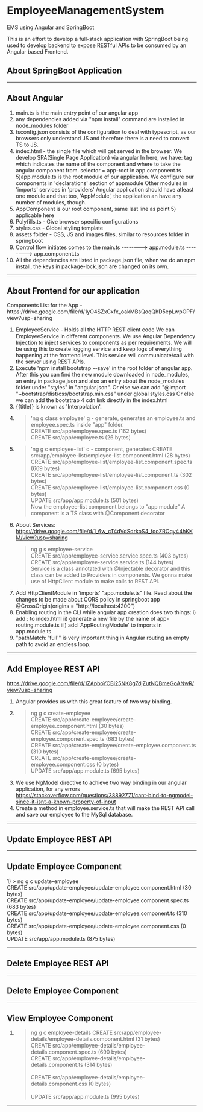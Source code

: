 # EmployeeManagementSystem
EMS using Angular and SpringBoot

This is an effort to develop a full-stack application with SpringBoot being used to develop backend to expose RESTful APIs to be consumed by an Angular based Frontend.

<h2>About SpringBoot Application</h2>


--------------------------------------------------------------------------


<h2>About Angular</h2>

1) main.ts is the main entry point of our angular app
2) any dependencies added via "npm install" command are installed in node_modules folder
3) tsconfig.json consists of the configuration to deal with typescript, as our browsers only understand JS and therefore there is a need to convert TS to JS.
4) index.html - the single file which will get served in the browser. We develop SPA(Single Page Application) via angular
  In here, we have:
  <app-root> tag which indicates the name of the component and where to take the angular component from.
  selector = app-root  in app.component.ts
5)app.module.ts is the root module of our application.
  We configure our components in 'declarations' section of appmodule
  Other modules in 'imports'
  services in 'providers'
  Angular application should have atleast one module and that too, 'AppModule', the application an have any number of modules, though.
6) AppComponent is our root component, same last line as point 5) applicable here
7) Polyfills.ts - Give browser specific configurations
8) styles.css - Global styling template
9) assets folder - CSS, JS and images files, similar to resources folder in springboot
10) Control flow initiates comes to the 
  main.ts --------> app.module.ts --------> app.component.ts 
11) All the dependencies are listed in package.json file, when we do an npm install, the keys in package-lock.json are changed on its own.
  
--------------------------------------------------------------------------------
  
  
<h2>About Frontend for our application</h2>
Components List for the App - https://drive.google.com/file/d/1yO4SZxCxfx_oakMBsQoqQhD5epLwpOPF/view?usp=sharing

1) EmployeeService - Holds all the HTTP REST client code
   We can EmployeeService in different components. We use Angular Dependency Injection to inject services to components as per requirements.
   We will be using this to create logging service and keep logs of everything happening at the frontend level.
   This service will communicate/call with the server using REST APIs.
2) Execute 'npm install bootstrap --save' in the root folder of angular app. After this you can find the new module downloaded in node_modules, an entry in 
   package.json and also an entry about the node_modules folder under "styles" in "angular.json".
   Or else we can add "@import "~bootstrap/dist/css/bootstrap.min.css" under global styles.css
   Or else we can add the bootstrap 4 cdn link directly in the index.html
3) {{title}}  is known as 'Interpolation'.
4) >'ng g class employee' g - generate,  generates an employee.ts and employee.spec.ts inside "app" folder.<br />
   CREATE src/app/employee.spec.ts (162 bytes)<br />
   CREATE src/app/employee.ts (26 bytes)<br />
5) >'ng g c employee-list' c - component, generates
   CREATE src/app/employee-list/employee-list.component.html (28 bytes)<br />
   CREATE src/app/employee-list/employee-list.component.spec.ts (669 bytes)<br />
   CREATE src/app/employee-list/employee-list.component.ts (302 bytes)<br />
   CREATE src/app/employee-list/employee-list.component.css (0 bytes)<br />
   UPDATE src/app/app.module.ts (501 bytes)<br />
   Now the employee-list component belongs to "app module"
   A component is a TS class with @Component decorator
6) About Services:
   https://drive.google.com/file/d/1_6w_cT4dVdSdrkoS4_fooZROqy44hKKM/view?usp=sharing
   > ng g s employee-service<br />
   CREATE src/app/employee-service.service.spec.ts (403 bytes)<br />
   CREATE src/app/employee-service.service.ts (144 bytes)<br />
   Service is a class annotated with @Injectable decorator and this class can be added to Providers in components.
   We gonna make use of HttpClient module to make calls to REST API.
7) Add HttpClientModule in 'imports' "app.module.ts" file. Read about the changes to be made about CORS policy in springboot app
   @CrossOrigin(origins = "http://localhost:4200")
8) Enabling routing in the CLI while angular app creation does two things:
   i) add : 
      <base href="/">  to index.html
   ii) generate a new file by the name of app-routing.module.ts
   iii) add 'AppRoutingModule' to imports in app.module.ts
9) "pathMatch: 'full'" is very important thing in Angular routing an empty path to avoid an endless loop.

  --------------------------------------------------------------------------------
  
  
  <h2>Add Employee REST API</h2>

  https://drive.google.com/file/d/1ZApboYCBi25NK8g7djZutNQBmeGoANwR/view?usp=sharing  
  
  1) Angular provides us with this great feature of two way binding.
  2) > ng g c create-employee<br />
      CREATE src/app/create-employee/create-employee.component.html (30 bytes)<br />
      CREATE src/app/create-employee/create-employee.component.spec.ts (683 bytes)<br />
      CREATE src/app/create-employee/create-employee.component.ts (310 bytes)     <br />
      CREATE src/app/create-employee/create-employee.component.css (0 bytes)      <br />
      UPDATE src/app/app.module.ts (695 bytes)<br />
  3) We use NgModel directive to achieve two way binding in our angular application, for any errors
     https://stackoverflow.com/questions/38892771/cant-bind-to-ngmodel-since-it-isnt-a-known-property-of-input
  4) Create a method in employee.service.ts that will make the REST API call and save our employee to the MySql database.
  
  --------------------------------------------------------------------------------
  
  
  <h2>Update Employee REST API</h2>
  
  --------------------------------------------------------------------------------
  
  
  <h2>Update Employee Component</h2>
  1) > ng g c update-employee<br />
      CREATE src/app/update-employee/update-employee.component.html (30 bytes)<br />
      CREATE src/app/update-employee/update-employee.component.spec.ts (683 bytes)<br />
      CREATE src/app/update-employee/update-employee.component.ts (310 bytes)   <br />  
      CREATE src/app/update-employee/update-employee.component.css (0 bytes)      <br />
      UPDATE src/app/app.module.ts (875 bytes)<br />
  
  --------------------------------------------------------------------------------
  
  
  <h2>Delete Employee REST API</h2>
  
  --------------------------------------------------------------------------------
  
  
  <h2>Delete Employee Component</h2>
  
  --------------------------------------------------------------------------------
  
  
  <h2>View Employee Component</h2>
  
  1) > ng g c employee-details
      CREATE src/app/employee-details/employee-details.component.html (31 bytes)<br />
      CREATE src/app/employee-details/employee-details.component.spec.ts (690 bytes)<br />
      CREATE src/app/employee-details/employee-details.component.ts (314 bytes)  <br />   
      CREATE src/app/employee-details/employee-details.component.css (0 bytes)  <br />    
      UPDATE src/app/app.module.ts (995 bytes)<br />
  
   --------------------------------------------------------------------------------
